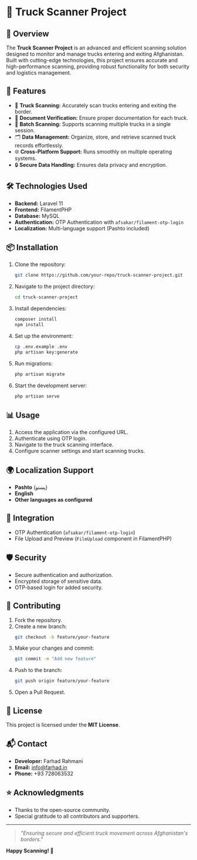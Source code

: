 # 📄 **Truck Scanner Project**

## 🚀 **Overview**
The **Truck Scanner Project** is an advanced and efficient scanning solution designed to monitor and manage trucks entering and exiting Afghanistan. Built with cutting-edge technologies, this project ensures accurate and high-performance scanning, providing robust functionality for both security and logistics management.

## 🎯 **Features**
- 🚛 **Truck Scanning:** Accurately scan trucks entering and exiting the border.
- 📑 **Document Verification:** Ensure proper documentation for each truck.
- 🔄 **Batch Scanning:** Supports scanning multiple trucks in a single session.
- 🗂️ **Data Management:** Organize, store, and retrieve scanned truck records effortlessly.
- 🌐 **Cross-Platform Support:** Runs smoothly on multiple operating systems.
- 🔒 **Secure Data Handling:** Ensures data privacy and encryption.

## 🛠️ **Technologies Used**
- **Backend:** Laravel 11
- **Frontend:** FilamentPHP
- **Database:** MySQL
- **Authentication:** OTP Authentication with `afsakar/filament-otp-login`
- **Localization:** Multi-language support (Pashto included)

## 📦 **Installation**
1. Clone the repository:
   ```bash
   git clone https://github.com/your-repo/truck-scanner-project.git
   ```
2. Navigate to the project directory:
   ```bash
   cd truck-scanner-project
   ```
3. Install dependencies:
   ```bash
   composer install
   npm install
   ```
4. Set up the environment:
   ```bash
   cp .env.example .env
   php artisan key:generate
   ```
5. Run migrations:
   ```bash
   php artisan migrate
   ```
6. Start the development server:
   ```bash
   php artisan serve
   ```

## 📊 **Usage**
1. Access the application via the configured URL.
2. Authenticate using OTP login.
3. Navigate to the truck scanning interface.
4. Configure scanner settings and start scanning trucks.

## 🌍 **Localization Support**
- **Pashto** (پښتو)
- **English**
- **Other languages as configured**

## 🧩 **Integration**
- OTP Authentication (`afsakar/filament-otp-login`)
- File Upload and Preview (`FileUpload` component in FilamentPHP)

## 🛡️ **Security**
- Secure authentication and authorization.
- Encrypted storage of sensitive data.
- OTP-based login for added security.

## 🤝 **Contributing**
1. Fork the repository.
2. Create a new branch:
   ```bash
   git checkout -b feature/your-feature
   ```
3. Make your changes and commit:
   ```bash
   git commit -m "Add new feature"
   ```
4. Push to the branch:
   ```bash
   git push origin feature/your-feature
   ```
5. Open a Pull Request.

## 📝 **License**
This project is licensed under the **MIT License**.

## 📬 **Contact**
- **Developer:** Farhad Rahmani
- **Email:** [info@farhad.in](mailto:info@farhad.in)
- **Phone:** +93 728063532

## ⭐ **Acknowledgments**
- Thanks to the open-source community.
- Special gratitude to all contributors and supporters.

---
> *"Ensuring secure and efficient truck movement across Afghanistan's borders."*

**Happy Scanning! 📸**


